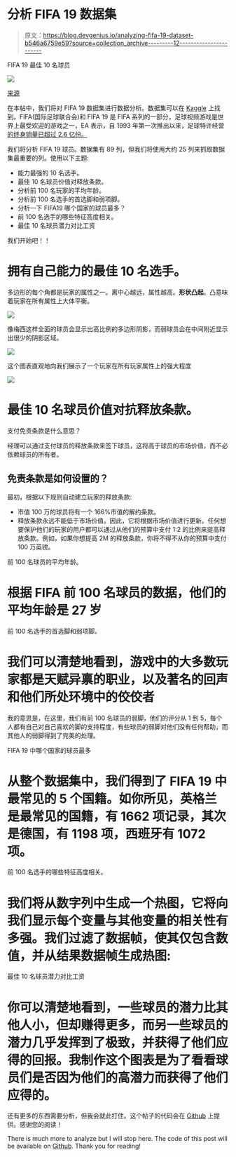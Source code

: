 # 分析 FIFA 19 数据集

> 原文：<https://blog.devgenius.io/analyzing-fifa-19-dataset-b546a6759e59?source=collection_archive---------12----------------------->

FIFA 19 最佳 10 名球员

![](img/2355d4a703c9b19b41c25db3793ee030.png)

[来源](https://www.easports.com/fifa/ultimate-team/news/2017/fut-online-match-modes)

在本帖中，我们将对 FIFA 19 数据集进行数据分析。数据集可以在 [Kaggle](https://www.kaggle.com/karangadiya/fifa19) 上找到。FIFA(国际足球联合会)和 FIFA 19 是 FIFA 系列的一部分，足球视频游戏是世界上最受欢迎的游戏之一，EA 表示，自 1993 年第一次推出以来，足球特许经营[的终身销量已超过 2.6 亿份。](https://venturebeat.com/2018/09/05/ea-sports-fifa-franchise-surpasses-260-million-copies-sold/)

我们将分析 FIFA 19 球员。数据集有 89 列，但我们将使用大约 25 列来抓取数据集最重要的列。使用以下主题:

*   能力最强的 10 名选手。
*   最佳 10 名球员价值对释放条款。
*   分析前 100 名玩家的平均年龄。
*   分析前 100 名选手的首选脚和弱项脚。
*   分析一下 FIFA19 哪个国家的球员最多？
*   前 100 名选手的哪些特征高度相关。
*   最佳 10 名球员潜力对比工资

我们开始吧！！

# **拥有自己能力的最佳 10 名选手。**

多边形的每个角都是玩家的属性之一。离中心越远，属性越高。**形状凸起**。凸意味着玩家在所有属性上大体平衡。

![](img/e479a06540b3ad525efc4ca1bddffb60.png)

像梅西这样全面的球员会显示出高比例的多边形阴影，而弱球员会在中间附近显示出很少的阴影区域。

![](img/8d3b51d680e930a4d1817df7e6ce9672.png)

这个图表直观地向我们展示了一个玩家在所有玩家属性上的强大程度

![](img/1fd8b71771a35a124c09b56c0bd0c037.png)

# **最佳 10 名球员价值对抗释放条款。**

支付免责条款是什么意思？

经理可以通过支付球员的释放条款来签下球员，这将高于球员的市场价值，而不必依赖球员的所有者。

## 免责条款是如何设置的？

最初，根据以下规则自动建立玩家的释放条款:

*   市值 100 万的球员将有一个 166%市值的解约条款。
*   释放条款永远不能低于市场价值。因此，它将根据市场价值进行更新。任何想要保护他们的玩家的用户都可以通过从他们的预算中支付 1:2 的比例来提高释放条款。例如，如果你想提高 2M 的释放条款，你将不得不从你的预算中支付 100 万英镑。

前 100 名球员的平均年龄。

# 根据 FIFA 前 100 名球员的数据，他们的平均年龄是 27 岁

前 100 名选手的首选脚和弱项脚。

# 我们可以清楚地看到，游戏中的大多数玩家都是天赋异禀的职业，以及著名的回声和他们所处环境中的佼佼者

我的意思是，在这里，我们有前 100 名球员的弱脚，他们的评分从 1 到 5，每个人都有自己对自己喜欢的脚的支持程度，有些球员的弱脚对他们没有任何帮助，而其他人的弱脚得到了完美的处理。

FIFA 19 中哪个国家的球员最多

# 从整个数据集中，我们得到了 FIFA 19 中最常见的 5 个国籍。如你所见，英格兰是最常见的国籍，有 1662 项记录，其次是德国，有 1198 项，西班牙有 1072 项。

前 100 名选手的哪些特征高度相关。

# 我们将从数字列中生成一个热图，它将向我们显示每个变量与其他变量的相关性有多强。我们过滤了数据帧，使其仅包含数值，并从结果数据帧生成热图:

最佳 10 名球员潜力对比工资

# 你可以清楚地看到，一些球员的潜力比其他人小，但却赚得更多，而另一些球员的潜力几乎发挥到了极致，并获得了他们应得的回报。我制作这个图表是为了看看球员们是否因为他们的高潜力而获得了他们应得的。

还有更多的东西需要分析，但我会就此打住。这个帖子的代码会在 [Github](https://github.com/YinmiAlas/YinmiAlas.github.io/blob/master/LS_DS__build_week_project.ipynb) 上提供。感谢您的阅读！

There is much more to analyze but I will stop here. The code of this post will be available on [Github](https://github.com/YinmiAlas/YinmiAlas.github.io/blob/master/LS_DS__build_week_project.ipynb). Thank you for reading!